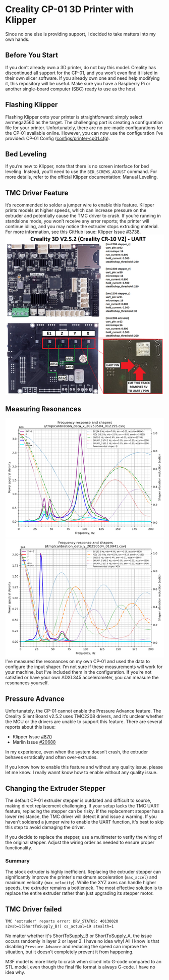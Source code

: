 
# Creality CP-01 3D Printer with Klipper
Since no one else is providing support, I decided to take matters into my own hands.

## Before You Start
If you don’t already own a 3D printer, do not buy this model. Creality has discontinued all support for the CP-01, and you won’t even find it listed in their own slicer software. If you already own one and need help modifying it, this repository will be useful.
Make sure you have a Raspberry Pi or another single-board computer (SBC) ready to use as the host.

## Flashing Klipper
Flashing Klipper onto your printer is straightforward: simply select avrmega2560 as the target. The challenging part is creating a configuration file for your printer. Unfortunately, there are no pre-made configurations for the CP-01 available online. However, you can now use the configuration I’ve provided: CP-01 Config ([configs/printer-cp01.cfg](configs/printer-cp01.cfg)).

## Bed Leveling
If you’re new to Klipper, note that there is no screen interface for bed leveling. Instead, you’ll need to use the ```BED_SCREWS_ADJUST``` command.
For more details, refer to the official Klipper documentation: Manual Leveling.

## TMC Driver Feature
It’s recommended to solder a jumper wire to enable this feature. Klipper prints models at higher speeds, which can increase pressure on the extruder and potentially cause the TMC driver to crash. If you’re running in standalone mode, you won’t receive any error reports; the printer will continue idling, and you may notice the extruder stops extruding material. For more information, see this GitHub issue: Klipper Issue [#3738](https://github.com/Klipper3d/klipper/issues/3738#issuecomment-757184030).
![CP-01 UART](images/UART.png)

## Measuring Resonances

![X](images/shaper_calibrate_x.webp)
![Y](images/shaper_calibrate_y.webp)
I’ve measured the resonances on my own CP-01 and used the data to configure the input shaper. I’m not sure if these measurements will work for your machine, but I’ve included them in the configuration. If you’re not satisfied or have your own ADXL345 accelerometer, you can measure the resonances yourself.


## Pressure Advance
Unfortunately, the CP-01 cannot enable the Pressure Advance feature. The Creality Silent Board v2.5.2 uses TMC2208 drivers, and it’s unclear whether the MCU or the drivers are unable to support this feature.
There are several reports about this issue:

- Klipper Issue [#870](https://github.com/Klipper3d/klipper/issues/870)
- Marlin Issue [#20688](https://github.com/MarlinFirmware/Marlin/issues/20688)

In my experience, even when the system doesn’t crash, the extruder behaves erratically and often over-extrudes.

If you know how to enable this feature and without any quality issue, please let me know. I really wannt know how to enable without any quality issue.


## Changing the Extruder Stepper

The default CP-01 extruder stepper is outdated and difficult to source, making direct replacement challenging. If your setup lacks the TMC UART feature, replacing the stepper can be risky. If the replacement stepper has a lower resistance, the TMC driver will detect it and issue a warning. If you haven't soldered a jumper wire to enable the UART function, it's best to skip this step to avoid damaging the driver.

If you decide to replace the stepper, use a multimeter to verify the wiring of the original stepper. Adjust the wiring order as needed to ensure proper functionality.

### Summary

The stock extruder is highly inefficient. Replacing the extruder stepper can significantly improve the printer's maximum acceleration (`max_accel`) and maximum velocity (`max_velocity`). While the XYZ axes can handle higher speeds, the extruder remains a bottleneck. The most effective solution is to replace the entire extruder rather than just upgrading its stepper motor.

## TMC Driver failed

```
TMC 'extruder' reports error: DRV_STATUS: 40130020 s2vsb=1(ShortToSupply_B!) cs_actual=19 stealth=1
```

No matter whether it's ShortToSupply_B or ShortToSupply_A, the issue occurs randomly in layer 2 or layer 3. I have no idea why! All I know is that disabling `Pressure Advance` and reducing the speed can improve the situation, but it doesn't completely prevent it from happening.

M3F model is more likely to crash when sliced into G-code compared to an STL model, even though the final file format is always G-code. I have no idea why.